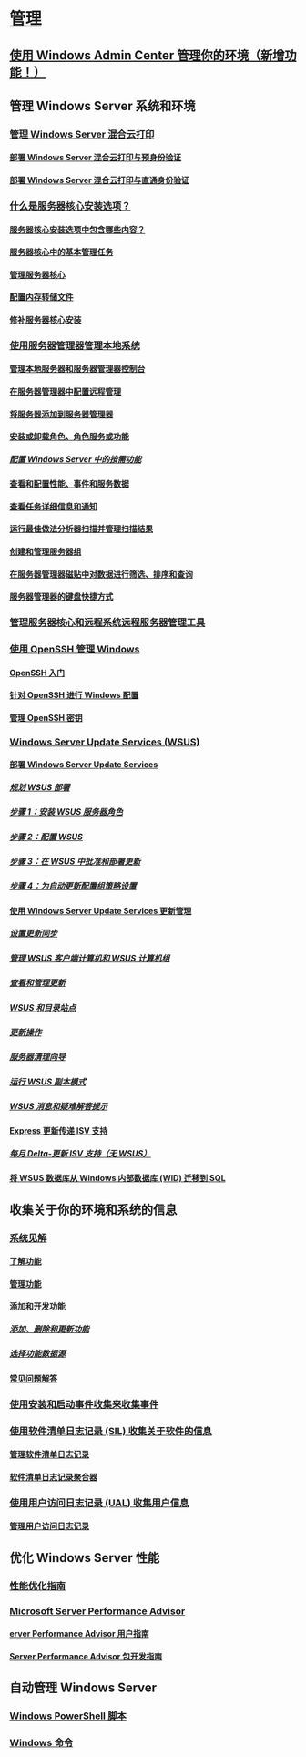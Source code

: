 # [管理](manage-windows-server.md)
## [使用 Windows Admin Center 管理你的环境（新增功能！）](../manage/windows-admin-center/overview.md)
## 管理 Windows Server 系统和环境
### [管理 Windows Server 混合云打印](hybrid-cloud-print/hybrid-cloud-print-overview.md)
#### [部署 Windows Server 混合云打印与预身份验证](hybrid-cloud-print/hybrid-cloud-print-deploy.md)
#### [部署 Windows Server 混合云打印与直通身份验证](hybrid-cloud-print/hybrid-cloud-print-deploy-passthrough.md)
### [什么是服务器核心安装选项？](server-core/what-is-server-core.md)
#### [服务器核心安装选项中包含哪些内容？](server-core/server-core-roles-and-services.md)
#### [服务器核心中的基本管理任务](server-core/server-core-administer.md)
#### [管理服务器核心](server-core/server-core-manage.md)
#### [配置内存转储文件](server-core/server-core-memory-dump.md)
#### [修补服务器核心安装](server-core/server-core-servicing.md)
### [使用服务器管理器管理本地系统](server-manager/server-manager.md)
#### [管理本地服务器和服务器管理器控制台](server-manager/manage-the-local-server-and-the-server-manager-console.md)
#### [在服务器管理器中配置远程管理](server-manager/configure-remote-management-in-server-manager.md)
#### [将服务器添加到服务器管理器](server-manager/add-servers-to-server-manager.md)
#### [安装或卸载角色、角色服务或功能](server-manager/install-or-uninstall-roles-role-services-or-features.md)
##### [配置 Windows Server 中的按需功能](server-manager/configure-features-on-demand-in-windows-server.md)
#### [查看和配置性能、事件和服务数据](server-manager/view-and-configure-performance-event-and-service-data.md)
#### [查看任务详细信息和通知](server-manager/view-task-details-and-notifications.md)
#### [运行最佳做法分析器扫描并管理扫描结果](server-manager/run-best-practices-analyzer-scans-and-manage-scan-results.md)
#### [创建和管理服务器组](server-manager/create-and-manage-server-groups.md)
#### [在服务器管理器磁贴中对数据进行筛选、排序和查询](server-manager/filter-sort-and-query-data-in-server-manager-tiles.md)
#### [服务器管理器的键盘快捷方式](server-manager/keyboard-shortcuts-for-server-manager.md)
### [管理服务器核心和远程系统远程服务器管理工具](../remote/remote-server-administration-tools.md)
### [使用 OpenSSH 管理 Windows](OpenSSH/OpenSSH_Overview.md)
#### [OpenSSH 入门](OpenSSH/OpenSSH_Install_FirstUse.md)
#### [针对 OpenSSH 进行 Windows 配置](OpenSSH/OpenSSH_Server_Configuration.md)
#### [管理 OpenSSH 密钥](OpenSSH/OpenSSH_KeyManagement.md)
### [Windows Server Update Services (WSUS)](windows-server-update-services/get-started/windows-server-update-services-wsus.md)
#### [部署 Windows Server Update Services](windows-server-update-services/deploy/deploy-windows-server-update-services.md)
##### [规划 WSUS 部署](windows-server-update-services/plan/plan-your-wsus-deployment.md)
##### [步骤 1：安装 WSUS 服务器角色](windows-server-update-services/deploy/1-install-the-wsus-server-role.md)
##### [步骤 2：配置 WSUS](windows-server-update-services/deploy/2-configure-wsus.md)
##### [步骤 3：在 WSUS 中批准和部署更新](windows-server-update-services/deploy/3-approve-and-deploy-updates-in-wsus.md)
##### [步骤 4：为自动更新配置组策略设置](windows-server-update-services/deploy/4-configure-group-policy-settings-for-automatic-updates.md)
#### [使用 Windows Server Update Services 更新管理](windows-server-update-services/manage/update-management-with-windows-server-update-services.md)
##### [设置更新同步](windows-server-update-services/manage/setting-up-update-synchronizations.md)
##### [管理 WSUS 客户端计算机和 WSUS 计算机组](windows-server-update-services/manage/managing-wsus-client-computers-and-wsus-computer-groups.md)
##### [查看和管理更新](windows-server-update-services/manage/viewing-and-managing-updates.md)
##### [WSUS 和目录站点](windows-server-update-services/manage/wsus-and-the-catalog-site.md)
##### [更新操作](windows-server-update-services/manage/updates-operations.md)
##### [服务器清理向导](windows-server-update-services/manage/the-server-cleanup-wizard.md)
##### [运行 WSUS 副本模式](windows-server-update-services/manage/running-wsus-replica-mode.md)
##### [WSUS 消息和疑难解答提示](windows-server-update-services/manage/wsus-messages-and-troubleshooting-tips.md)
#### [Express 更新传递 ISV 支持](windows-server-update-services/deploy/express-update-delivery-isv-support.md)
##### [每月 Delta-更新 ISV 支持（无 WSUS）](windows-server-update-services/deploy/monthly-delta-update-isv-support-without-WSUS.md)
#### [将 WSUS 数据库从 Windows 内部数据库 (WID) 迁移到 SQL](windows-server-update-services/manage/wid-to-sql-migration.md)

## 收集关于你的环境和系统的信息
### [系统见解](..\manage\system-insights\overview.md)
#### [了解功能](..\manage\system-insights\understanding-capabilities.md)
#### [管理功能](..\manage\system-insights\managing-capabilities.md)
#### [添加和开发功能](..\manage\system-insights\adding-and-developing-capabilities.md)
##### [添加、删除和更新功能](..\manage\system-insights\add-remove-update-capabilities.md)
##### [选择功能数据源](..\manage\system-insights\data-sources.md)
#### [常见问题解答](..\manage\system-insights\faq.md)
### [使用安装和启动事件收集来收集事件](Get-started-with-Setup-and-Boot-Event-Collection.md)
### [使用软件清单日志记录 (SIL) 收集关于软件的信息](software-inventory-logging/get-started-with-software-inventory-logging.md)
#### [管理软件清单日志记录](software-inventory-logging/manage-software-inventory-logging.md)
#### [软件清单日志记录聚合器](software-inventory-logging/software-inventory-logging-aggregator.md)
### [使用用户访问日志记录 (UAL) 收集用户信息](user-access-logging/get-started-with-user-access-logging.md)
#### [管理用户访问日志记录](user-access-logging/manage-user-access-logging.md)

## 优化 Windows Server 性能
### [性能优化指南](performance-tuning/index.md) 
### [Microsoft Server Performance Advisor](server-performance-advisor/microsoft-server-performance-advisor.md)
#### [erver Performance Advisor 用户指南](server-performance-advisor/server-performance-advisor-users-guide.md)
#### [Server Performance Advisor 包开发指南](server-performance-advisor/server-performance-advisor-pack-development-guide.md)

## 自动管理 Windows Server
### [Windows PowerShell 脚本](/powershell/scripting/powershell-scripting?view=powershell-5.1)
### [Windows 命令](windows-commands/windows-commands.md)


<!--
#### [A-Z list](windows-commands/a-z-list.md)
#### [Command-Line Syntax Key](windows-commands/command-line-syntax-key.md)
#### [Commands by Server Role](windows-commands/commands-by-server-role.md)
##### [Print Command Reference](windows-commands/print-command-reference.md)
##### [Services for Network File System Command Reference](windows-commands/services-for-network-file-system-command-reference.md)
##### [Remote Desktop Services (Terminal Services) Command Reference](windows-commands/remote-desktop-services-terminal-services-command-reference.md)
##### [Windows Server Backup Command Reference](windows-commands/windows-server-backup-command-reference.md) -->